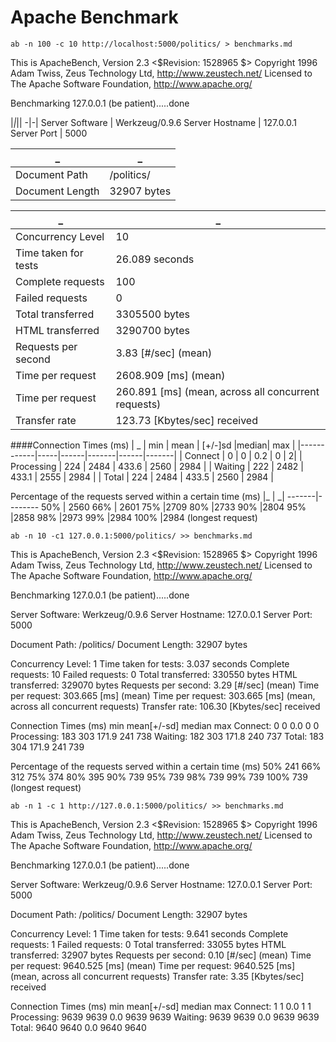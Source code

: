 
Apache Benchmark
===============================================================


```ab -n 100 -c 10 http://localhost:5000/politics/ > benchmarks.md```


This is ApacheBench, Version 2.3 <$Revision: 1528965 $>
Copyright 1996 Adam Twiss, Zeus Technology Ltd, http://www.zeustech.net/
Licensed to The Apache Software Foundation, http://www.apache.org/

Benchmarking 127.0.0.1 (be patient).....done

|_|_||
-|-|
Server Software |       Werkzeug/0.9.6
Server Hostname |        127.0.0.1
Server Port |            5000


_|_
--|--|
Document Path |         /politics/
Document Length |      32907 bytes

 _        |      _         
 ------------------- | ----------------
Concurrency Level    |   10
Time taken for tests |   26.089 seconds
Complete requests   |    100
Failed requests|        0
Total transferred|     3305500 bytes
HTML transferred|      3290700 bytes
Requests per second |    3.83 [#/sec] (mean)
Time per request |       2608.909 [ms] (mean)
Time per request |       260.891 [ms] (mean, across all concurrent requests)
Transfer rate |          123.73 [Kbytes/sec] received

####Connection Times (ms)
|        _   | min | mean | [+/-]sd |median| max |
|------------|-----|------|-------|------|-------|
| Connect    |  0  |   0  |  0.2  |   0  |      2|
| Processing | 224 | 2484 | 433.6 | 2560 |  2984 |
| Waiting    | 222 | 2482 | 433.1 | 2555 |  2984 |
| Total      | 224 | 2484 | 433.5 | 2560 |  2984 |

Percentage of the requests served within a certain time (ms)
|_        |        _|
-------|--------
  50% |  2560
  66% |  2601
  75%   |2709
  80%   |2733
  90%   |2804
  95%   |2858
  98%   |2973
  99%   |2984
 100%   |2984 (longest request)


 
```ab -n 10 -c1 127.0.0.1:5000/politics/ >> benchmarks.md```
 
This is ApacheBench, Version 2.3 <$Revision: 1528965 $>
Copyright 1996 Adam Twiss, Zeus Technology Ltd, http://www.zeustech.net/
Licensed to The Apache Software Foundation, http://www.apache.org/

Benchmarking 127.0.0.1 (be patient).....done


Server Software:        Werkzeug/0.9.6
Server Hostname:        127.0.0.1
Server Port:            5000

Document Path:          /politics/
Document Length:        32907 bytes

Concurrency Level:      1
Time taken for tests:   3.037 seconds
Complete requests:      10
Failed requests:        0
Total transferred:      330550 bytes
HTML transferred:       329070 bytes
Requests per second:    3.29 [#/sec] (mean)
Time per request:       303.665 [ms] (mean)
Time per request:       303.665 [ms] (mean, across all concurrent requests)
Transfer rate:          106.30 [Kbytes/sec] received

Connection Times (ms)
              min  mean[+/-sd] median   max
Connect:        0    0   0.0      0       0
Processing:   183  303 171.9    241     738
Waiting:      182  303 171.8    240     737
Total:        183  304 171.9    241     739

Percentage of the requests served within a certain time (ms)
  50%    241
  66%    312
  75%    374
  80%    395
  90%    739
  95%    739
  98%    739
  99%    739
 100%    739 (longest request)
 
```ab -n 1 -c 1 http://127.0.0.1:5000/politics/ >> benchmarks.md ```

This is ApacheBench, Version 2.3 <$Revision: 1528965 $>
Copyright 1996 Adam Twiss, Zeus Technology Ltd, http://www.zeustech.net/
Licensed to The Apache Software Foundation, http://www.apache.org/

Benchmarking 127.0.0.1 (be patient).....done


Server Software:        Werkzeug/0.9.6
Server Hostname:        127.0.0.1
Server Port:            5000

Document Path:          /politics/
Document Length:        32907 bytes

Concurrency Level:      1
Time taken for tests:   9.641 seconds
Complete requests:      1
Failed requests:        0
Total transferred:      33055 bytes
HTML transferred:       32907 bytes
Requests per second:    0.10 [#/sec] (mean)
Time per request:       9640.525 [ms] (mean)
Time per request:       9640.525 [ms] (mean, across all concurrent requests)
Transfer rate:          3.35 [Kbytes/sec] received

Connection Times (ms)
              min  mean[+/-sd] median   max
Connect:        1    1   0.0      1       1
Processing:  9639 9639   0.0   9639    9639
Waiting:     9639 9639   0.0   9639    9639
Total:       9640 9640   0.0   9640    9640

